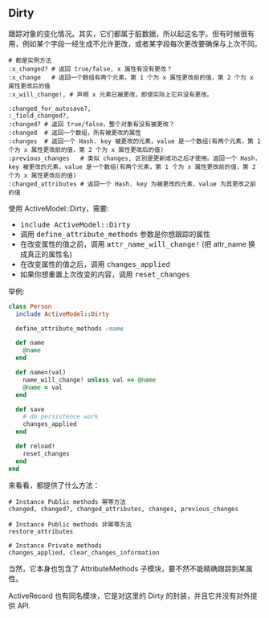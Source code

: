 ## Dirty

跟踪对象的变化情况。其实，它们都属于脏数据，所以起这名字。但有时候很有用，例如某个字段一经生成不允许更改，或者某字段每次更改要确保与上次不同。

```
# 都是实例方法
:x_changed? # 返回 true/false, x 属性有没有更改？
:x_change   # 返回一个数组有两个元素，第 1 个为 x 属性更改前的值，第 2 个为 x 属性更改后的值
:x_will_change!, # 声明 x 元素已被更改，即使实际上它并没有更改。

:changed_for_autosave?,
:_field_changed?,
:changed? # 返回 true/false，整个对象有没有被更改？
:changed  # 返回一个数组，所有被更改的属性
:changes  # 返回一个 Hash. key 被更改的元素，value 是一个数组(有两个元素，第 1 个为 x 属性更改前的值，第 2 个为 x 属性更改后的值)
:previous_changes   # 类似 changes, 区别是更新成功之后才使用。返回一个 Hash. key 被更改的元素，value 是一个数组(有两个元素，第 1 个为 x 属性更改前的值，第 2 个为 x 属性更改后的值)
:changed_attributes # 返回一个 Hash. key 为被更改的元素，value 为其更改之前的值
```

使用 ActiveModel::Dirty，需要:

* <tt>include ActiveModel::Dirty</tt>
* 调用 <tt>define_attribute_methods</tt> 参数是你想跟踪的属性
* 在改变属性的值之前，调用 <tt>attr_name_will_change!</tt> (把 attr_name 换成真正的属性名)
* 在改变属性的值之后，调用 <tt>changes_applied</tt>
* 如果你想重置上次改变的内容，调用 <tt>reset_changes</tt>

举例:

```ruby
class Person
  include ActiveModel::Dirty

  define_attribute_methods :name

  def name
    @name
  end

  def name=(val)
    name_will_change! unless val == @name
    @name = val
  end

  def save
    # do persistence work
    changes_applied
  end

  def reload!
    reset_changes
  end
end
```

来看看，都提供了什么方法：

```
# Instance Public methods 幂等方法
changed, changed?, changed_attributes, changes, previous_changes

# Instance Public methods 非幂等方法
restore_attributes

# Instance Private methods
changes_applied, clear_changes_information
```

当然，它本身也包含了 AttributeMethods 子模块，要不然不能精确跟踪到某属性。

ActiveRecord 也有同名模块，它是对这里的 Dirty 的封装，并且它并没有对外提供 API.
